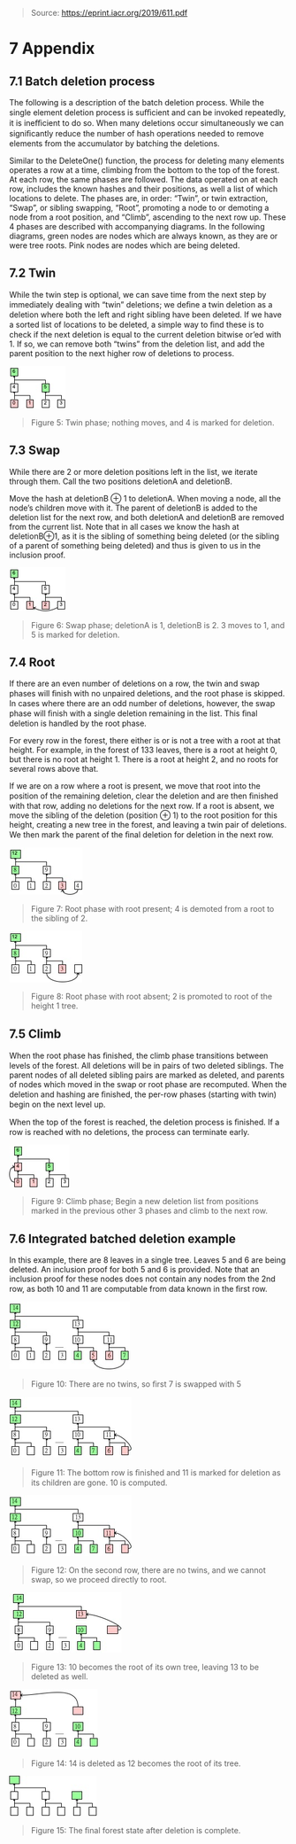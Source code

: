 > Source: https://eprint.iacr.org/2019/611.pdf
# 7 Appendix

## 7.1 Batch deletion process

The following is a description of the batch deletion process. While the single element deletion process is suﬃcient and can be invoked repeatedly, it is ineﬃcient to do so. When many deletions occur simultaneously we can signiﬁcantly reduce the number of hash operations needed to remove elements from the accumulator by batching the deletions.

Similar to the DeleteOne() function, the process for deleting many elements operates a row at a time, climbing from the bottom to the top of the forest. At each row, the same phases are followed. The data operated on at each row, includes the known hashes and their positions, as well a list of which locations to delete. The phases are, in order: “Twin”, or twin extraction, “Swap”, or sibling swapping, “Root”, promoting a node to or demoting a node from a root position, and “Climb”, ascending to the next row up. These 4 phases are described with accompanying diagrams. In the following diagrams, green nodes are nodes which are always known, as they are or were tree roots. Pink nodes are nodes which are being deleted.

## 7.2 Twin

While the twin step is optional, we can save time from the next step by immediately dealing with “twin” deletions; we deﬁne a twin deletion as a deletion where both the left and right sibling have been deleted. If we have a sorted list of locations to be deleted, a simple way to ﬁnd these is to check if the next deletion is equal to the current deletion bitwise or’ed with 1. If so, we can remove both “twins” from the deletion list, and add the parent position to the next higher row of deletions to process.

![5](./Figures/5.jpg)
> Figure 5: Twin phase; nothing moves, and 4 is marked for deletion.

## 7.3 Swap

While there are 2 or more deletion positions left in the list, we iterate through them. Call the two positions deletionA and deletionB.

Move the hash at deletionB ⊕ 1 to deletionA. When moving a node, all the node’s children move with it. The parent of deletionB is added to the deletion list for the next row, and both deletionA and deletionB are removed from the current list. Note that in all cases we know the hash at deletionB⊕1, as it is the sibling of something being deleted (or the sibling of a parent of something being deleted) and thus is given to us in the inclusion proof.

![6](./Figures/6.jpg)
> Figure 6: Swap phase; deletionA is 1, deletionB is 2. 3 moves to 1, and 5 is marked for deletion.

## 7.4 Root

If there are an even number of deletions on a row, the twin and swap phases will ﬁnish with no unpaired deletions, and the root phase is skipped. In cases where there are an odd number of deletions, however, the swap phase will ﬁnish with a single deletion remaining in the list. This ﬁnal deletion is handled by the root phase.

For every row in the forest, there either is or is not a tree with a root at that height. For example, in the forest of 133 leaves, there is a root at height 0, but there is no root at height 1. There is a root at height 2, and no roots for several rows above that.

If we are on a row where a root is present, we move that root into the position of the remaining deletion, clear the deletion and are then ﬁnished with that row, adding no deletions for the next row. If a root is absent, we move the sibling of the deletion (position ⊕ 1) to the root position for this height, creating a new tree in the forest, and leaving a twin pair of deletions. We then mark the parent of the ﬁnal deletion for deletion in the next row.

![7](./Figures/7.jpg)
> Figure 7: Root phase with root present; 4 is demoted from a root to the sibling of 2.

![8](./Figures/8.jpg)
> Figure 8: Root phase with root absent; 2 is promoted to root of the height 1 tree.

## 7.5 Climb

When the root phase has ﬁnished, the climb phase transitions between levels of the forest. All deletions will be in pairs of two deleted siblings. The parent nodes of all deleted sibling pairs are marked as deleted, and parents of nodes which moved in the swap or root phase are recomputed. When the deletion and hashing are ﬁnished, the per-row phases (starting with twin) begin on the next level up.

When the top of the forest is reached, the deletion process is ﬁnished. If a row is reached with no deletions, the process can terminate early.

![9](./Figures/9.jpg)
> Figure 9: Climb phase; Begin a new deletion list from positions marked in the previous other 3 phases and climb to the next row.

## 7.6 Integrated batched deletion example

In this example, there are 8 leaves in a single tree. Leaves 5 and 6 are being deleted. An inclusion proof for both 5 and 6 is provided. Note that an inclusion proof for these nodes does not contain any nodes from the 2nd row, as both 10 and 11 are computable from data known in the ﬁrst row.


![10](./Figures/10.jpg)
> Figure 10: There are no twins, so ﬁrst 7 is swapped with 5


![11](./Figures/11.jpg)
> Figure 11: The bottom row is ﬁnished and 11 is marked for deletion as its children are gone. 10 is computed.


![12](./Figures/12.jpg)
> Figure 12: On the second row, there are no twins, and we cannot swap, so we proceed directly to root.

![13](./Figures/13.jpg)
> Figure 13: 10 becomes the root of its own tree, leaving 13 to be deleted as well.


![14](./Figures/14.jpg)
> Figure 14: 14 is deleted as 12 becomes the root of its tree.


![15](./Figures/15.jpg)
> Figure 15: The ﬁnal forest state after deletion is complete.

